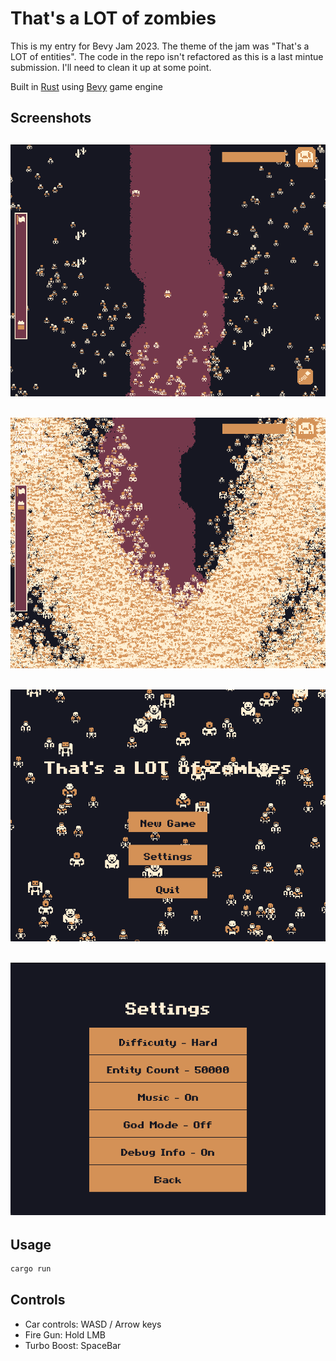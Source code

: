 # That's a LOT of zombies
This is my entry for Bevy Jam 2023. The theme of the jam was "That's a LOT of entities".
The code in the repo isn't refactored as this is a last mintue submission. I'll need to clean it up at some point.

Built in [Rust](https://www.rust-lang.org/) using [Bevy](https://bevyengine.org/) game engine

## Screenshots
![screenshot2](/screenshot-2.png)
---
![screenshot](/screenshot.png)
---
![screenshot4](/screenshot-4.png)
---
![screenshot3](/screenshot-3.png)
---

## Usage
```bash
cargo run
```

## Controls
- Car controls: WASD / Arrow keys
- Fire Gun: Hold LMB
- Turbo Boost: SpaceBar

